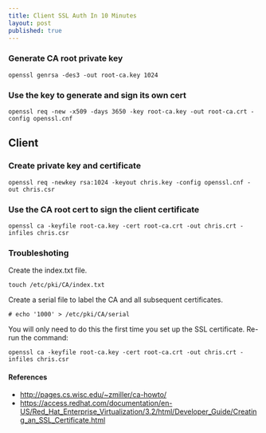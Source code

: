 ```yaml
---
title: Client SSL Auth In 10 Minutes
layout: post
published: true
---
```


### Generate CA root private key

```
openssl genrsa -des3 -out root-ca.key 1024
```

### Use the key to generate and sign its own cert

```
openssl req -new -x509 -days 3650 -key root-ca.key -out root-ca.crt -config openssl.cnf 
```

## Client

### Create private key and certificate

```
openssl req -newkey rsa:1024 -keyout chris.key -config openssl.cnf -out chris.csr
```

### Use the CA root cert to sign the client certificate

```
openssl ca -keyfile root-ca.key -cert root-ca.crt -out chris.crt -infiles chris.csr
```


### Troubleshoting 

Create the index.txt file.

```
touch /etc/pki/CA/index.txt
```

Create a serial file to label the CA and all subsequent certificates.

```
# echo '1000' > /etc/pki/CA/serial
```

You will only need to do this the first time you set up the SSL certificate. Re-run the command:

```
openssl ca -keyfile root-ca.key -cert root-ca.crt -out chris.crt -infiles chris.csr
```

#### References

- http://pages.cs.wisc.edu/~zmiller/ca-howto/
- https://access.redhat.com/documentation/en-US/Red_Hat_Enterprise_Virtualization/3.2/html/Developer_Guide/Creating_an_SSL_Certificate.html
